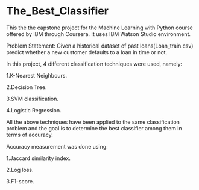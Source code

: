 # The_Best_Classifier

This the the capstone project for the Machine Learning with Python course offered by IBM through Coursera. It uses IBM Watson Studio environment.

Problem Statement:
Given a historical dataset of past loans(Loan_train.csv) predict whether a new customer defaults to a loan in time or not.

In this project, 4 different classification techniques were used, namely:

1.K-Nearest Neighbours.

2.Decision Tree.

3.SVM classification.

4.Logistic Regression.

All the above techniques have been applied to the same classification problem and the goal is to determine the best classifier among them in terms of accuracy.

Accuracy measurement was done using:

1.Jaccard similarity index.

2.Log loss.

3.F1-score.
